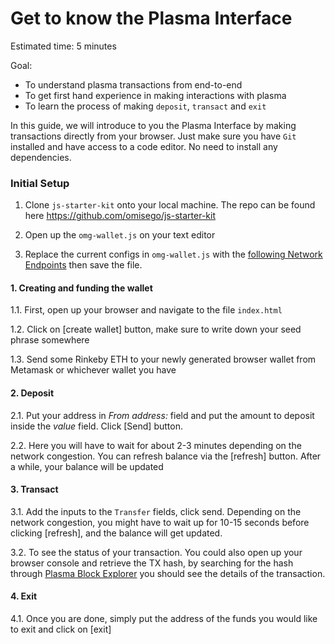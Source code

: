 # Get to know the Plasma Interface

Estimated time: 5 minutes

Goal:

- To understand plasma transactions from end-to-end
- To get first hand experience in making interactions with plasma
- To learn the process of making `deposit`, `transact` and `exit`

In this guide, we will introduce to you the Plasma Interface by making transactions directly from your browser. Just make sure you have `Git` installed and have access to a code editor. No need to install any dependencies.

### Initial Setup
1. Clone `js-starter-kit` onto your local machine. The repo can be found here https://github.com/omisego/js-starter-kit

2. Open up the `omg-wallet.js` on your text editor

3. Replace the current configs in `omg-wallet.js` with the  [following Network Endpoints](https://github.com/omisego/dev-portal/blob/master/guides/network_endpoints.md) then save the file.

#### 1. Creating and funding the wallet
1.1. First, open up your browser and navigate to the file `index.html`

1.2. Click on [create wallet] button, make sure to write down your seed phrase somewhere

1.3. Send some Rinkeby ETH to your newly generated browser wallet from Metamask or whichever wallet you have

#### 2. Deposit

2.1. Put your address in *From address:* field and put the amount to deposit inside the *value* field. Click [Send] button.

2.2. Here you will have to wait for about 2-3 minutes depending on the network congestion. You can refresh balance via the [refresh] button. After a while, your balance will be updated

#### 3. Transact

3.1. Add the inputs to the `Transfer` fields, click send. Depending on the network congestion, you might have to wait up for 10-15 seconds before clicking [refresh], and the balance will get updated.

3.2. To see the status of your transaction. You could also open up your browser console and retrieve the TX hash, by searching for the hash through [Plasma Block Explorer](http://quest.omg.network) you should see the details of the transaction.


#### 4. Exit

4.1. Once you are done, simply put the address of the funds you would like to exit and click on [exit]
